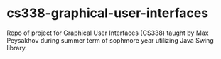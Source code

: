 # cs338-graphical-user-interfaces
Repo of project for Graphical User Interfaces (CS338) taught by Max Peysakhov during summer term of sophmore year utilizing Java Swing library.
